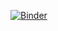 [![Binder](https://mybinder.org/badge_logo.svg)](https://mybinder.org/v2/gh/umsi-amadaman/NBALineups/main?labpath=5ManLineupExploration.ipynb)
